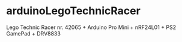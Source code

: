 # arduinoLegoTechnicRacer
Lego Technic Racer nr. 42065 + Arduino Pro Mini + nRF24L01 + PS2 GamePad + DRV8833
